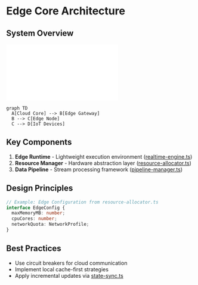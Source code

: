 # Edge Core Architecture

## System Overview
![Edge Architecture Diagram](diagrams/edge-architecture.mmd)
```mermaid
graph TD
  A[Cloud Core] --> B[Edge Gateway]
  B --> C[Edge Node]
  C --> D[IoT Devices]
```

## Key Components
1. **Edge Runtime** - Lightweight execution environment ([realtime-engine.ts](src/realtime/core/engine/realtime-engine.ts))
2. **Resource Manager** - Hardware abstraction layer ([resource-allocator.ts](src/scaling/resources/allocation/resource-allocator.ts))
3. **Data Pipeline** - Stream processing framework ([pipeline-manager.ts](src/realtime/core/pipeline/pipeline-manager.ts))

## Design Principles
```ts
// Example: Edge Configuration from resource-allocator.ts
interface EdgeConfig {
  maxMemoryMB: number;
  cpuCores: number;
  networkQuota: NetworkProfile;
}
```

## Best Practices
- Use circuit breakers for cloud communication
- Implement local cache-first strategies
- Apply incremental updates via [state-sync.ts](src/scaling/distributed/coordination/state-sync.ts)